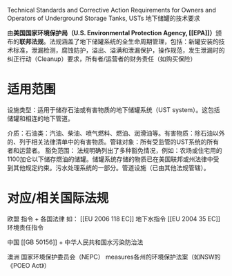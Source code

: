 Technical Standards and Corrective Action Requirements for Owners and Operators of Underground Storage Tanks, USTs
地下储罐的技术要求

由​**​美国国家环境保护局（U.S. Environmental Protection Agency, [[EPA]]）​**​ 颁布的​**​联邦法规​**​。法规涵盖了地下储罐系统的​​全生命周期管理​​，包括：新罐安装的技术标准，泄漏检测，腐蚀防护，溢出、溢满和泄漏保护，操作规范，发生泄漏时的纠正行动（Cleanup）要求，所有者/运营者的财务责任（如购买保险）

# 适用范围

设施类型​​：适用于储存​​石油或有害物质​​的​​地下储罐系统​​（UST system）。这包括储罐和相连的地下管道。

​​介质​​：石油类​​：汽油、柴油、喷气燃料、燃油、润滑油等。
​​有害物质​​：除石油以外的、列于相关法律清单中的有害物质。
​​管辖对象​​：所有受监管的UST系统的​​所有者和运营者​​。
​​豁免范围​​：
法规明确列出了多种豁免情况，例如：农场或住宅用的1100加仑以下储存燃油的储罐。储罐系统存储的物质已在美国联邦或州法律中受到其他规定约束。污水处理系统的一部分。管道设施（已由其他法规管辖）。

# 对应/相关国际法规

欧盟
指令 + 各国法律 如：
[[EU 2006 118 EC]] 地下水指令
[[EU 2004 35 EC]] 环境责任指令

中国
[[GB 50156]] + 中华人民共和国水污染防治法


澳洲
国家环境保护委员会（NEPC） measures​​ 
各州的​​环境保护法案​​（如NSW的《POEO Act》）

